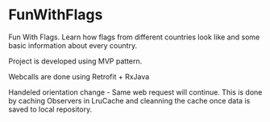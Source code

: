 # FunWithFlags

Fun With Flags. Learn how flags from different countries look like and some basic information about every country.

Project is developed using MVP pattern. 

Webcalls are done using Retrofit + RxJava

Handeled orientation change - Same web request will continue. This is done by caching Observers in LruCache and cleanning the cache once data is saved to local repository.


